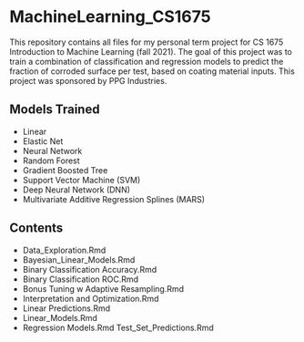 # MachineLearning_CS1675
This repository contains all files for my personal term project for CS 1675 Introduction to Machine Learning (fall 2021). The goal of this project was to train a combination of classification and regression models to predict the fraction of corroded surface per test, based on coating material inputs. This project was sponsored by PPG Industries. 

## Models Trained
- Linear 
- Elastic Net 
- Neural Network
- Random Forest
- Gradient Boosted Tree
- Support Vector Machine (SVM)
- Deep Neural Network (DNN)
- Multivariate Additive Regression Splines (MARS) 

## Contents
- Data_Exploration.Rmd
- Bayesian_Linear_Models.Rmd 
- Binary Classification Accuracy.Rmd 
- Binary Classification ROC.Rmd 
- Bonus Tuning w Adaptive Resampling.Rmd 
- Interpretation and Optimization.Rmd 
- Linear Predictions.Rmd 
- Linear_Models.Rmd 
- Regression Models.Rmd Test_Set_Predictions.Rmd
